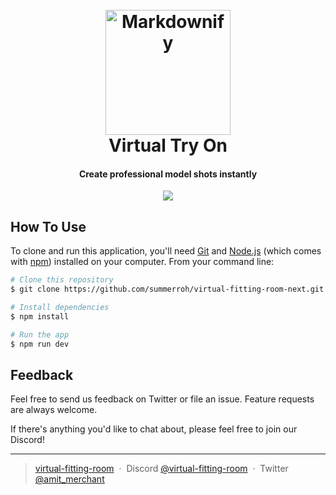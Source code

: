 <h1 align="center">
  <br>
  <a href="http://www.virtual-fitting-room.ai"><img src="https://firebasestorage.googleapis.com/v0/b/virtual-fitting-room-ai.appspot.com/o/github-thumb.png?alt=media&token=1cf622e5-7d74-463f-adc5-c3b53efaef18" alt="Markdownify" width="200"></a>
  <br>
  Virtual Try On
  <br>
</h1>

<h4 align="center">Create professional model shots 
instantly</h4>

<p align="center">
  <a href="http://www.virtual-fitting-room.ai">
    <img src="https://firebasestorage.googleapis.com/v0/b/virtual-fitting-room-ai.appspot.com/o/github-main.png?alt=media&token=b02c7234-b96b-4f23-aaf0-c5aec156fde2">
  </a>
</p>

## How To Use

To clone and run this application, you'll need [Git](https://git-scm.com) and [Node.js](https://nodejs.org/en/download/) (which comes with [npm](http://npmjs.com)) installed on your computer. From your command line:

```bash
# Clone this repository
$ git clone https://github.com/summerroh/virtual-fitting-room-next.git

# Install dependencies
$ npm install

# Run the app
$ npm run dev
```

## Feedback

Feel free to send us feedback on Twitter or file an issue. Feature requests are always welcome.

If there's anything you'd like to chat about, please feel free to join our Discord!

---

> [virtual-fitting-room](https://www.virtual-fitting-room.com) &nbsp;&middot;&nbsp;
> Discord [@virtual-fitting-room](https://github.com/virtual-fitting-room) &nbsp;&middot;&nbsp;
> Twitter [@amit_merchant](https://twitter.com/virtual-fitting-room)
